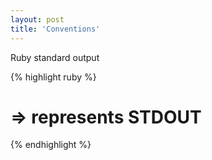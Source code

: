 ```yaml
---
layout: post
title: 'Conventions'
---
```

Ruby standard output

{% highlight ruby %}
# => represents STDOUT
{% endhighlight %}

